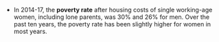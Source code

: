 * In 2014-17, the **poverty rate** after housing costs of single working-age women, including lone parents, was 30% and 26% for men. Over the past ten years, the poverty rate has been slightly higher for women in most years.
